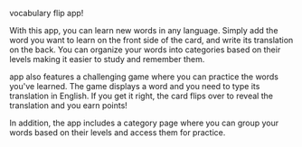 vocabulary flip app!

With this app, you can learn new words in any language. Simply add the word you want to learn on the front side of the card, and write its translation on the back. You can organize your words into categories based on their levels making it easier to study and remember them.

app also features a challenging game where you can practice the words you've learned. The game displays a word and you need to type its translation in English. If you get it right, the card flips over to reveal the translation and you earn points!

In addition, the app includes a category page where you can group your words based on their levels and access them for practice.
